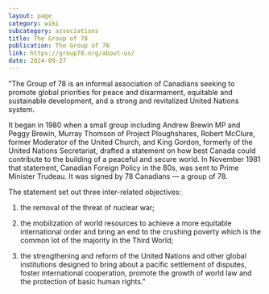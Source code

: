 ```yaml
---
layout: page
category: wiki
subcategory: associations
title: The Group of 78
publication: The Group of 78
link: https://group78.org/about-us/
date: 2024-09-27
---
```


"The Group of 78 is an informal association of Canadians seeking to promote global priorities for peace and disarmament, equitable and sustainable development, and a strong and revitalized United Nations system.

It began in 1980 when a small group including Andrew Brewin MP and Peggy Brewin, Murray Thomson of Project Ploughshares, Robert McClure, former Moderator of the United Church, and King Gordon, formerly of the United Nations Secretariat, drafted a statement on how best Canada could contribute to the building of a peaceful and secure world. In November 1981 that statement, Canadian Foreign Policy in the 80s, was sent to Prime Minister Trudeau. It was signed by 78 Canadians — a group of 78.

The statement set out three inter-related objectives:

1. the removal of the threat of nuclear war;

2. the mobilization of world resources to achieve a more equitable international order and bring an end to the crushing poverty which is the common lot of the majority in the Third World;

3. the strengthening and reform of the United Nations and other global institutions designed to bring about a pacific settlement of disputes, foster international cooperation, promote the growth of world law and the protection of basic human rights."
